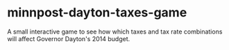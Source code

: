 minnpost-dayton-taxes-game
==========================

A small interactive game to see how which taxes and tax rate combinations will affect Governor Dayton's 2014 budget.